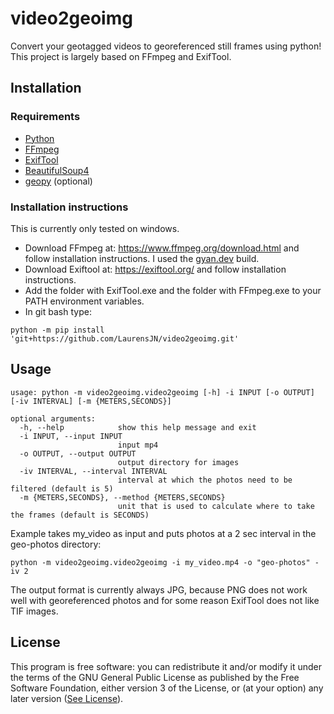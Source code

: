 # video2geoimg
Convert your geotagged videos to georeferenced still frames using python! This project is largely based on FFmpeg and ExifTool.

## Installation
### Requirements
- [Python](https://www.python)
- [FFmpeg](https://www.ffmpeg.org/) 
- [ExifTool](https://exiftool.org/)
- [BeautifulSoup4](https://www.crummy.com/software/BeautifulSoup/)
- [geopy](https://github.com/geopy/geopy) (optional)

### Installation instructions 
This is currently only tested on windows.

- Download FFmpeg at: https://www.ffmpeg.org/download.html and follow installation instructions. 
I used the [gyan.dev](https://www.gyan.dev/ffmpeg/builds/) build.
- Download Exiftool at: https://exiftool.org/ and follow installation instructions.
- Add the folder with ExifTool.exe and the folder with FFmpeg.exe to your PATH environment variables. 
- In git bash type:

`python -m pip install 'git+https://github.com/LaurensJN/video2geoimg.git'`

## Usage
```
usage: python -m video2geoimg.video2geoimg [-h] -i INPUT [-o OUTPUT] [-iv INTERVAL] [-m {METERS,SECONDS}]

optional arguments:
  -h, --help            show this help message and exit
  -i INPUT, --input INPUT
                        input mp4
  -o OUTPUT, --output OUTPUT
                        output directory for images
  -iv INTERVAL, --interval INTERVAL
                        interval at which the photos need to be filtered (default is 5)
  -m {METERS,SECONDS}, --method {METERS,SECONDS}
                        unit that is used to calculate where to take the frames (default is SECONDS)
```
Example takes my_video as input and puts photos at a 2 sec interval in the geo-photos directory:

`python -m video2geoimg.video2geoimg -i my_video.mp4 -o "geo-photos" -iv 2`

The output format is currently always JPG, because PNG does not work well with georeferenced photos and for some reason ExifTool does not like TIF images.

## License
This program is free software: you can redistribute it and/or modify
    it under the terms of the GNU General Public License as published by
    the Free Software Foundation, either version 3 of the License, or
    (at your option) any later version ([See License](LICENSE)).

